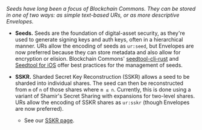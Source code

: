 _Seeds have long been a focus of Blockchain Commons. They can be stored in one of two ways: as simple text-based URs, or as more descriptive Envelopes._

* **Seeds.** Seeds are the foundation of digital-asset security, as they're used to generate signing keys and auth keys, often in a hierarchical manner. URs allow the encoding of seeds as `ur:seed`, but Envelopes are now preferred because they can store metadata and also allow for encryption or elision. Blockchain Commons' [seedtool-cli-rust](https://github.com/BlockchainCommons/seedtool-cli-rust) and [Seedtool for iOS](https://github.com/BlockchainCommons/GordianSeedTool-iOS) offer best practices for the management of seeds.

* **SSKR.** Sharded Secret Key Reconstruction (SSKR) allows a seed to be sharded into individual shares. The seed can then be reconstructed from `m` of `n` of those shares where `m ≤ n`. Currently, this is done using a variant of Shamir's Secret Sharing with expansions for two-level shares. URs allow the encoding of SSKR shares as `ur:sskr` (though Envelopes are now preferred).
   * See our [SSKR page](/sskr/).
